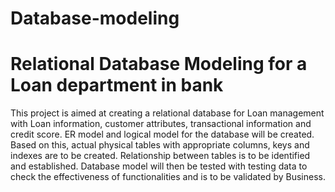 # Database-modeling
# Relational Database Modeling for a Loan department in bank 

This project is aimed at creating a relational database for Loan management with Loan information, customer attributes, transactional information and credit score. ER model and logical model for the database will be created. Based on this, actual physical tables with appropriate columns, keys and indexes are to be created. Relationship between tables is to be identified and established. Database model will then be tested with testing data to check the effectiveness of functionalities and is to be validated by Business. 
